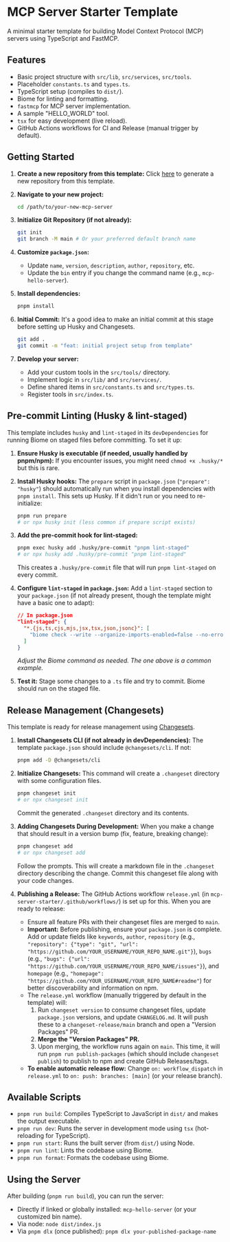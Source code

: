 # MCP Server Starter Template

A minimal starter template for building Model Context Protocol (MCP) servers using TypeScript and FastMCP.

## Features

* Basic project structure with `src/lib`, `src/services`, `src/tools`.
* Placeholder `constants.ts` and `types.ts`.
* TypeScript setup (compiles to `dist/`).
* Biome for linting and formatting.
* `fastmcp` for MCP server implementation.
* A sample "HELLO_WORLD" tool.
* `tsx` for easy development (live reload).
* GitHub Actions workflows for CI and Release (manual trigger by default).

## Getting Started

1. **Create a new repository from this template:**
   Click [here](https://github.com/new?template_name=mcp-server-starter&template_owner=IQAIcom) to generate a new repository from this template.

2. **Navigate to your new project:**

    ```bash
    cd /path/to/your-new-mcp-server
    ```

3. **Initialize Git Repository (if not already):**

    ```bash
    git init
    git branch -M main # Or your preferred default branch name
    ```

4. **Customize `package.json`:**
    * Update `name`, `version`, `description`, `author`, `repository`, etc.
    * Update the `bin` entry if you change the command name (e.g., `mcp-hello-server`).

5. **Install dependencies:**

    ```bash
    pnpm install
    ```

6. **Initial Commit:**
    It's a good idea to make an initial commit at this stage before setting up Husky and Changesets.

    ```bash
    git add .
    git commit -m "feat: initial project setup from template"
    ```

7. **Develop your server:**
    * Add your custom tools in the `src/tools/` directory.
    * Implement logic in `src/lib/` and `src/services/`.
    * Define shared items in `src/constants.ts` and `src/types.ts`.
    * Register tools in `src/index.ts`.

## Pre-commit Linting (Husky & lint-staged)

This template includes `husky` and `lint-staged` in its `devDependencies` for running Biome on staged files before committing. To set it up:

1. **Ensure Husky is executable (if needed, usually handled by pnpm/npm):**
    If you encounter issues, you might need `chmod +x .husky/*` but this is rare.

2. **Install Husky hooks:**
    The `prepare` script in `package.json` (`"prepare": "husky"`) should automatically run when you install dependencies with `pnpm install`. This sets up Husky.
    If it didn't run or you need to re-initialize:

    ```bash
    pnpm run prepare 
    # or npx husky init (less common if prepare script exists)
    ```

3. **Add the pre-commit hook for lint-staged:**

    ```bash
    pnpm exec husky add .husky/pre-commit "pnpm lint-staged"
    # or npx husky add .husky/pre-commit "pnpm lint-staged"
    ```

    This creates a `.husky/pre-commit` file that will run `pnpm lint-staged` on every commit.

4. **Configure `lint-staged` in `package.json`:**
    Add a `lint-staged` section to your `package.json` (if not already present, though the template might have a basic one to adapt):

    ```json
    // In package.json
    "lint-staged": {
      "*.{js,ts,cjs,mjs,jsx,tsx,json,jsonc}": [
        "biome check --write --organize-imports-enabled=false --no-errors-on-unmatched"
      ]
    }
    ```

    *Adjust the Biome command as needed. The one above is a common example.*

5. **Test it:**
    Stage some changes to a `.ts` file and try to commit. Biome should run on the staged file.

## Release Management (Changesets)

This template is ready for release management using [Changesets](https://github.com/changesets/changesets).

1. **Install Changesets CLI (if not already in devDependencies):**
    The template `package.json` should include `@changesets/cli`. If not:

    ```bash
    pnpm add -D @changesets/cli
    ```

2. **Initialize Changesets:**
    This command will create a `.changeset` directory with some configuration files.

    ```bash
    pnpm changeset init
    # or npx changeset init
    ```

    Commit the generated `.changeset` directory and its contents.

3. **Adding Changesets During Development:**
    When you make a change that should result in a version bump (fix, feature, breaking change):

    ```bash
    pnpm changeset add
    # or npx changeset add
    ```

    Follow the prompts. This will create a markdown file in the `.changeset` directory describing the change.
    Commit this changeset file along with your code changes.

4. **Publishing a Release:**
    The GitHub Actions workflow `release.yml` (in `mcp-server-starter/.github/workflows/`) is set up for this. When you are ready to release:
    * Ensure all feature PRs with their changeset files are merged to `main`.
    * **Important:** Before publishing, ensure your `package.json` is complete. Add or update fields like `keywords`, `author`, `repository` (e.g., `"repository": {"type": "git", "url": "https://github.com/YOUR_USERNAME/YOUR_REPO_NAME.git"}`), `bugs` (e.g., `"bugs": {"url": "https://github.com/YOUR_USERNAME/YOUR_REPO_NAME/issues"}`), and `homepage` (e.g., `"homepage": "https://github.com/YOUR_USERNAME/YOUR_REPO_NAME#readme"`) for better discoverability and information on npm.
    * The `release.yml` workflow (manually triggered by default in the template) will:
        1. Run `changeset version` to consume changeset files, update `package.json` versions, and update `CHANGELOG.md`. It will push these to a `changeset-release/main` branch and open a "Version Packages" PR.
        2. **Merge the "Version Packages" PR.**
        3. Upon merging, the workflow runs again on `main`. This time, it will run `pnpm run publish-packages` (which should include `changeset publish`) to publish to npm and create GitHub Releases/tags.
    * **To enable automatic release flow:** Change `on: workflow_dispatch` in `release.yml` to `on: push: branches: [main]` (or your release branch).

## Available Scripts

* `pnpm run build`: Compiles TypeScript to JavaScript in `dist/` and makes the output executable.
* `pnpm run dev`: Runs the server in development mode using `tsx` (hot-reloading for TypeScript).
* `pnpm run start`: Runs the built server (from `dist/`) using Node.
* `pnpm run lint`: Lints the codebase using Biome.
* `pnpm run format`: Formats the codebase using Biome.

## Using the Server

After building (`pnpm run build`), you can run the server:

* Directly if linked or globally installed: `mcp-hello-server` (or your customized bin name).
* Via node: `node dist/index.js`
* Via `pnpm dlx` (once published): `pnpm dlx your-published-package-name`
